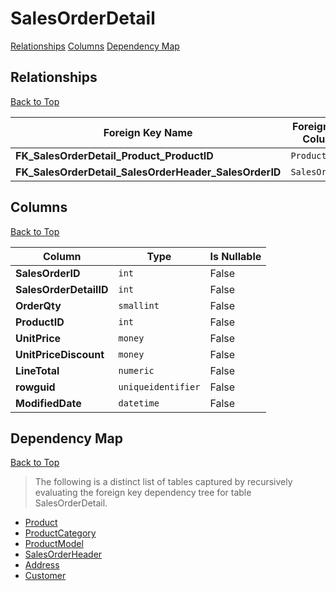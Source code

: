# SalesOrderDetail

[Relationships](#relationships)
[Columns](#columns)
[Dependency Map](#dependency-map)

## Relationships
[Back to Top](#salesorderdetail)

Foreign Key Name | Foreign Key Column | Dependency Table | Dependency Key Column
-----------------|--------------------|------------------|----------------------
**FK_SalesOrderDetail_Product_ProductID** | `ProductID` | [Product](./Product.md) | `ProductID`
**FK_SalesOrderDetail_SalesOrderHeader_SalesOrderID** | `SalesOrderID` | [SalesOrderHeader](./SalesOrderHeader.md) | `SalesOrderID`

## Columns
[Back to Top](#salesorderdetail)

Column | Type | Is Nullable
-------|------|------------
**SalesOrderID** | `int` | False
**SalesOrderDetailID** | `int` | False
**OrderQty** | `smallint` | False
**ProductID** | `int` | False
**UnitPrice** | `money` | False
**UnitPriceDiscount** | `money` | False
**LineTotal** | `numeric` | False
**rowguid** | `uniqueidentifier` | False
**ModifiedDate** | `datetime` | False

## Dependency Map
[Back to Top](#salesorderdetail)

> The following is a distinct list of tables captured by recursively evaluating the foreign key dependency tree for table SalesOrderDetail.

* [Product](./Product.md)
* [ProductCategory](./ProductCategory.md)
* [ProductModel](./ProductModel.md)
* [SalesOrderHeader](./SalesOrderHeader.md)
* [Address](./Address.md)
* [Customer](./Customer.md)
